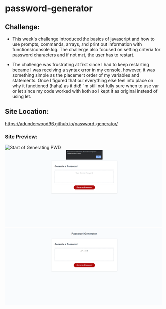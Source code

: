 # password-generator

## Challenge:
- This week's challenge introduced the basics of javascript and how to use prompts, commands, arrays, and print out information with functions/console.log. The challenge also focused on setting criteria for password characters and if not met, the user has to restart. 

- The challenge was frustrating at first since I had to keep restarting became I was receiving a syntax error in my console, however, it was something simple as the placement order of my variables and statements. Once I figured that out everything else feel into place on why it functioned (haha) as it did! I'm still not fully sure when to use var or let since my code worked with both so I kept it as original instead of using let. 

## Site Location:
https://adunderwood96.github.io/password-generator/

### Site Preview:

![Start of Generating PWD](https://github.com/apark8496/password-generator/blob/ebdc4fad73b77cc4d7ed11aadf0e7ef4f73e182b/assets/images/start.png)
![Restart due to insufficient character length](https://github.com/adunderwood96/password-generator/blob/ebdc4fad73b77cc4d7ed11aadf0e7ef4f73e182b/assets/images/restart.png)
![Final Result:Randomized PWD](https://github.com/adunderwood96/password-generator/blob/ebdc4fad73b77cc4d7ed11aadf0e7ef4f73e182b/assets/images/result.png)
